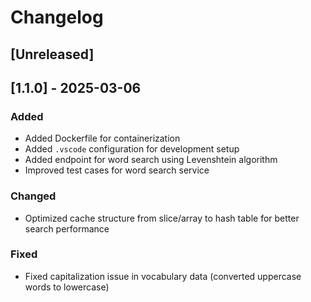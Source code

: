 # Changelog

## [Unreleased]

## [1.1.0] - 2025-03-06

### Added
- Added Dockerfile for containerization
- Added `.vscode` configuration for development setup
- Added endpoint for word search using Levenshtein algorithm
- Improved test cases for word search service

### Changed
- Optimized cache structure from slice/array to hash table for better search performance

### Fixed
- Fixed capitalization issue in vocabulary data (converted uppercase words to lowercase)
